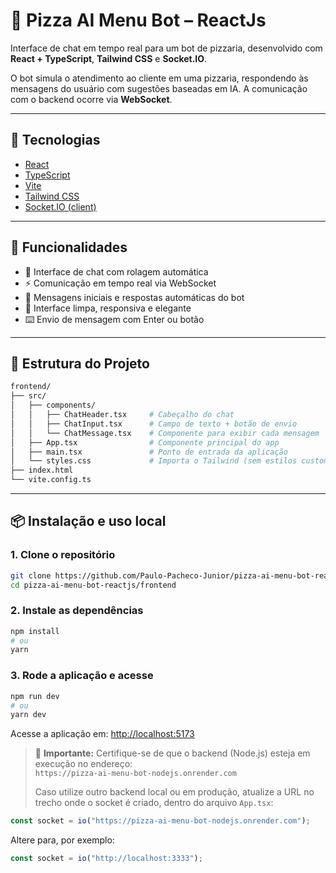 # 🍕 Pizza AI Menu Bot – ReactJs

Interface de chat em tempo real para um bot de pizzaria, desenvolvido com **React + TypeScript**, **Tailwind CSS** e **Socket.IO**.

O bot simula o atendimento ao cliente em uma pizzaria, respondendo às mensagens do usuário com sugestões baseadas em IA. A comunicação com o backend ocorre via **WebSocket**.

---

## 🚀 Tecnologias

- [React](https://reactjs.org/)
- [TypeScript](https://www.typescriptlang.org/)
- [Vite](https://vitejs.dev/)
- [Tailwind CSS](https://tailwindcss.com/)
- [Socket.IO (client)](https://socket.io/)

---

## 🎯 Funcionalidades

- 💬 Interface de chat com rolagem automática
- ⚡ Comunicação em tempo real via WebSocket
- 🤖 Mensagens iniciais e respostas automáticas do bot
- 🧼 Interface limpa, responsiva e elegante
- ⌨️ Envio de mensagem com Enter ou botão

---

## 🧠 Estrutura do Projeto

```bash
frontend/
├── src/
│   ├── components/
│   │   ├── ChatHeader.tsx     # Cabeçalho do chat
│   │   ├── ChatInput.tsx      # Campo de texto + botão de envio
│   │   └── ChatMessage.tsx    # Componente para exibir cada mensagem
│   ├── App.tsx                # Componente principal do app
│   ├── main.tsx               # Ponto de entrada da aplicação
│   └── styles.css             # Importa o Tailwind (sem estilos customizados)
├── index.html
└── vite.config.ts
```

---

## 📦 Instalação e uso local

### 1. Clone o repositório

```bash
git clone https://github.com/Paulo-Pacheco-Junior/pizza-ai-menu-bot-reactjs
cd pizza-ai-menu-bot-reactjs/frontend
```

### 2. Instale as dependências

```bash
npm install
# ou
yarn
```

### 3. Rode a aplicação e acesse

```bash
npm run dev
# ou
yarn dev
```

Acesse a aplicação em: [http://localhost:5173](http://localhost:5173)

> 🔌 **Importante:** Certifique-se de que o backend (Node.js) esteja em execução no endereço:  
> `https://pizza-ai-menu-bot-nodejs.onrender.com`
>
> Caso utilize outro backend local ou em produção, atualize a URL no trecho onde o socket é criado, dentro do arquivo `App.tsx`:

```ts
const socket = io("https://pizza-ai-menu-bot-nodejs.onrender.com");
```

Altere para, por exemplo:

```ts
const socket = io("http://localhost:3333");
```
